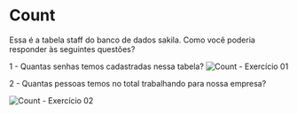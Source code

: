 # Count 

Essa é a tabela staff do banco de dados sakila. Como você poderia responder às seguintes questões?


1 - Quantas senhas temos cadastradas nessa tabela?
![Count - Exercício 01](https://github.com/brunaLoyola/trybe-exercises/assets/51630262/c19c1441-1797-446d-8dc4-bdf16e0e5a64)

2 - Quantas pessoas temos no total trabalhando para nossa empresa?

![Count - Exercício 02](https://github.com/brunaLoyola/trybe-exercises/assets/51630262/da426043-be36-447a-a3b2-daf343867903)
